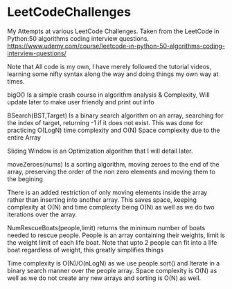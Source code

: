 # LeetCodeChallenges
 My Attempts at various LeetCode Challenges. Taken from the LeetCode in Python:50 algorithms coding interview questions. 
 https://www.udemy.com/course/leetcode-in-python-50-algorithms-coding-interview-questions/
 
 Note that All code is my own, I have merely followed the tutorial videos, learning some nifty syntax along the way and doing things my own way at times.
 
 bigO() Is a simple crash course in algorithm analysis & Complexity, Will update later to make user friendly and print out info
 
 BSearch(BST,Target) Is a binary search algorithm on an array, searching for the index of target, returning -1 if it does not exist.
 This was done for practicing O(LogN) time complexity and O(N) Space complexity due to the entire Array
 
 Sliding Window is an Optimization algorithm that I will detail later.
 
 moveZeroes(nums) Is a sorting algorithm, moving zeroes to the end of the array, 
 preserving the order of the non zero elements and moving them to the begining
 
 There is an added restriction of only moving elements inside the array rather than inserting into another array.
 This saves space, keeping complexity at O(N) and time complexity being O(N) as well as we do two iterations over the array.
 
 NumRescueBoats(people,limit) returns the minimum number of boats needed to rescue people.
 People is an array containing their weights, limit is the weight limit of each life boat. 
 Note that upto 2 people can fit into a life boat regardless of weight, this greatly simplifies things 
 
 Time complexity is O(N)/O(nLogN) as we use people.sort() and Iterate in a binary search manner over the people array.
 Space complexity is O(N) as well as we do not create any new arrays and sorting is O(N) as well.
 
